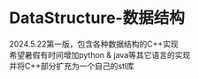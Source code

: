 # DataStructure-数据结构
2024.5.22第一版，包含各种数据结构的C++实现  
希望暑假有时间增加python & java等其它语言的实现  
并将C++部分扩充为一个自己的stl库  
